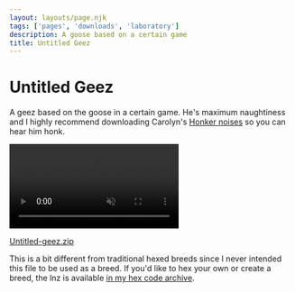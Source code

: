 ```yaml
---
layout: layouts/page.njk
tags: ['pages', 'downloads', 'laboratory']
description: A goose based on a certain game
title: Untitled Geez
---
```

# Untitled Geez

A geez based on the goose in a certain game. He's maximum naughtiness and I highly recommend downloading Carolyn's [Honker noises](http://homebody.eu/carolyn/sounds.htm) so you can hear him honk.

<video autoplay loop muted playsinline><source src='https://cdn.glitch.com/e8c48446-7221-44a1-aabd-d809cd1d1e34%2FCleanShot%202021-07-30%20at%2020.24.03.mp4?v=1627695019586' type='video/mp4'></video>

[Untitled-geez.zip](/public/downloads/untitled-geez.zip)


This is a bit different from traditional hexed breeds since I never intended this file to be used as a breed. If you'd like to hex your own or create a breed, the lnz is available [in my hex code archive](https://github.com/melissamcewen/hexes/tree/main/Goose).
